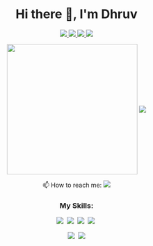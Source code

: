 <h1 align="center">Hi there 👋, I'm Dhruv</h1>

<p align='center'>
  <a href="https://instagram.com/dhruv.jha11">
    <img src="https://img.shields.io/badge/instagram-%23E4405F.svg?&style=for-the-badge&logo=instagram&logoColor=white" />        
  </a>
  <a href="https://twitter.com/dhrxvjhx">
    <img src="https://img.shields.io/badge/twitter-%231DA1F2.svg?&style=for-the-badge&logo=twitter&logoColor=white" />
  </a>
  <a href="https://dhruv-snap.netlify.app">
    <img src="https://img.shields.io/badge/Snapchat-FFFC00?style=for-the-badge&logo=snapchat&logoColor=black" />
  </a>
  <a href="https://dribbble.com/dhrxvjhx">
    <img src="https://img.shields.io/badge/Dribbble-ea4c89?style=for-the-badge&logo=dribbble&logoColor=white" />
  </a>
 
  
</p>          
<p align='center'>
  <img align="center" src="https://github-readme-stats.vercel.app/api?username=dhrxvjhx&show_icons=true&count_private=true&theme=material-palenight" height="300" width="300"/>
  <img align="center" src="https://github-readme-stats.vercel.app/api/top-langs/?username=dhrxvjhx&layout=compact&theme=material-palenight" />
</p>
         
<p align='center'>
  📫 How to reach me: <a href='mailto:developer.dhruvjha@gmail.com'><img src="https://img.shields.io/badge/gmail-D14836?&style=for-the-badge&logo=gmail&logoColor=white"></a>
</p>

<h3 align="center">My Skills:</h3>
<p align="center">  
  <!--HTML-->
  <a href="https://github.com/dhrxvjhx"><img src="https://img.shields.io/badge/html5%20-%23E34F26.svg?&style=for-the-badge&logo=html5&logoColor=white"></a>&nbsp;
  <!--CSS-->
  <a href="https://github.com/dhrxvjhx"><img src="https://img.shields.io/badge/css3%20-%231572B6.svg?&style=for-the-badge&logo=css3&logoColor=white"></a>&nbsp;
  <!--JavaScript-->
  <a href="https://github.com/dhrxvjhx"><img src="https://img.shields.io/badge/javascript%20-%23323330.svg?&style=for-the-badge&logo=javascript&logoColor=%23F7DF1E"></a>&nbsp;
  <!--NodeJS
  <a href="https://github.com/dhrxvjhx"><img src="https://img.shields.io/badge/node.js%20-%23000000.svg?&style=for-the-badge&logo=node.js&logoColor=white"></a><br>
  <!--React
  <a href="https://github.com/dhrxvjhx"><img src="https://img.shields.io/badge/React-20232A?style=for-the-badge&logo=react&logoColor=61DAFB"></a>&nbsp;
  <!--Python-->
  <a href="https://github.com/dhrxvjhx"><img src="https://img.shields.io/badge/python%20-%2314354C.svg?&style=for-the-badge&logo=python&logoColor=white"></a>&nbsp;
  <!--Django
  <a href="https://github.com/dhrxvjhx"><img src="https://img.shields.io/badge/django%20-%23092E20.svg?&style=for-the-badge&logo=django&logoColor=white"></a>&nbsp;
  -->
</p>


<!--
<p align ='center'>
  Workspace 💻 :<br/>
  <a href="https://github.com/dhruvjha11"><img src="https://img.shields.io/badge/windows-0078D6?logo=windows&logoColor=white&style=for-the-badge"></a>&nbsp;
  <a href="https://github.com/dhruvjha11"><img src="https://img.shields.io/badge/amd-Ryzen%203%203200U-%23ED1C24.svg?&style=for-the-badge&logo=amd&logoColor=white"></a>&nbsp;
</p>
-->

<p align='center'>
<a href="https://github.com/dhrxvjhx/Brooklyn99-Bot"><img align="center" src="https://github-readme-stats.vercel.app/api/pin/?username=dhrxvjhx&repo=Brooklyn99-Bot&theme=material-palenight" /></a>&nbsp; 
<a href="https://github.com/dhrxvjhx/Dertin"><img align="center" src="https://github-readme-stats.vercel.app/api/pin/?username=dhrxvjhx&repo=Dertin&theme=material-palenight" /></a>
</p>

<!--
**dhruvjha11/dhruvjha11** is a ✨ _special_ ✨ repository because its `README.md` (this file) appears on your GitHub profile.

Here are some ideas to get you started:

- 🔭 I’m currently working on ...
- 🌱 I’m currently learning ...
- 👯 I’m looking to collaborate on ...
- 🤔 I’m looking for help with ...
- 💬 Ask me about ...
- 📫 How to reach me: ...
- 😄 Pronouns: ...
- ⚡ Fun fact: ...
-->
